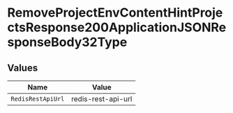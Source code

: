 # RemoveProjectEnvContentHintProjectsResponse200ApplicationJSONResponseBody32Type


## Values

| Name               | Value              |
| ------------------ | ------------------ |
| `RedisRestApiUrl`  | redis-rest-api-url |